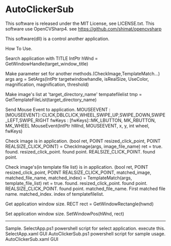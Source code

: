 # AutoClickerSub
This software is released under the MIT License, see LICENSE.txt.
This software use OpenCVSharp4. see https://github.com/shimat/opencvsharp

This software(dll) is a control another application.

How To Use.

Search application with TITLE
IntPtr hWnd = GetWindowHandle(target_window_title)

Make parameter set for another methods.(CheckImage,TemplateMatch...)
args arg = SetArgs(IntPtr targetwindowhandle, isRealSize, UseColor, magnification, magnification, threshold)

Make image's list at  'target_directory_name'
tempatefilelist tmp =  GetTemplateFileList(target_directory_name)

Send Mouse Event to application.
	MOUSEEVENT : [MOUSEEVENT]::CLICK,DBLCLICK,WHEEL,SWIPE_UP,SWIPE_DOWN,SWIPE_LEFT,SWIPE_RIGHT
	fwKeys : [fwKeys]::MK_LBUTTON, MK_RBUTTON, MK_WHEEL
MouseEvent(IntPtr hWnd, MOUSEEVENT, x, y, int wheel, fwKeys)

Check image is in application.
(bool ret, POINT resized_click_point, POINT REALSIZE_CLICK_POINT) =	CheckImage(args, image_file_name)
ret = true. found.
resized_click_point. found point.
REALSIZE_CLICK_POINT. found point.

Check image's(in template file list) is in application.
(bool ret, POINT resized_click_point, POINT REALSIZE_CLICK_POINT, matched_image, matched_file_name, matched_index) = TemplateMatch(args, template_file_list)
ret = true. found.
resized_click_point. found point.
REALSIZE_CLICK_POINT. found point.
matched_file_name. First matched file name.
matched_index. index of templatefilelist.

Get application window size.
RECT rect =	GetWindowRectangle(hwnd)

Set application window size.
SetWindowPos(hWnd, rect)

---------
Sample.
SelectApp.ps1  powershell script for select application. execute this.
SelectApp.xaml GUI
AutoClickerSub.ps1 powershell script for sample usage.
AutoClickerSub.xaml GUI

